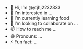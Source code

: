 - 👋 Hi, I’m @ytjhj2232333
- 👀 I’m interested in ...
- 🌱 I’m currently learning food
- 💞️ I’m looking to collaborate on ...
- 📫 How to reach me ...
- 😄 Pronouns: ...
- ⚡ Fun fact: ...

<!---
ytjhj2232333/ytjhj2232333 is a ✨ special ✨ repository because its `README.md` (this file) appears on your GitHub profile.
You can click the Preview link to take a look at your changes.
--->
